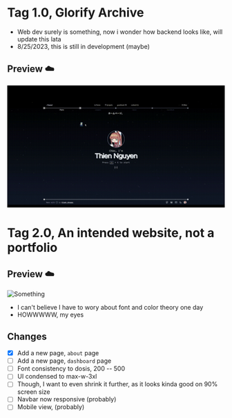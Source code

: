 # Tag 1.0, Glorify Archive

- Web dev surely is something, now i wonder how backend looks like, will update this lata
- 8/25/2023, this is still in development (maybe)

## Preview ☁️

<!-- ![Something](http://g.recordit.co/C5V1kC86St.gif) -->
![Something](/public/bg/Preview-website.gif)


# Tag 2.0, An intended website, not a portfolio


## Preview ☁️

![Something](/public/bg/Preview-website2.gif)


- I can't believe I have to wory about font and color theory one day
- HOWWWWW, my eyes

## Changes
- [x] Add a new page, `about` page
- [ ] Add a new page, `dashboard` page
- [ ] Font consistency to dosis, 200 -- 500
- [ ] UI condensed to max-w-3xl
- [ ] Though, I want to even shrink it further, as it looks kinda good on 90% screen size
- [ ] Navbar now responsive (probably)
- [ ] Mobile view, (probably)